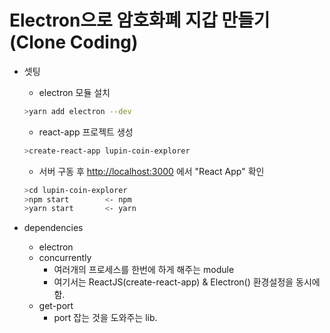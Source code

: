 # Electron으로 암호화폐 지갑 만들기 (Clone Coding)

- 셋팅
  - electron 모듈 설치
  ```sh
  >yarn add electron --dev
  ```
  - react-app 프로젝트 생성
  ```sh
  >create-react-app lupin-coin-explorer
  ```
  - 서버 구동 후 <http://localhost:3000> 에서 "React App" 확인
  ```sh
  >cd lupin-coin-explorer
  >npm start        <- npm
  >yarn start       <- yarn
  ```


- dependencies
  - electron
  - concurrently
    - 여러개의 프로세스를 한번에 하게 해주는 module
    - 여기서는 ReactJS(create-react-app) & Electron() 환경설정을 동시에 함.
  - get-port
    - port 잡는 것을 도와주는 lib.


